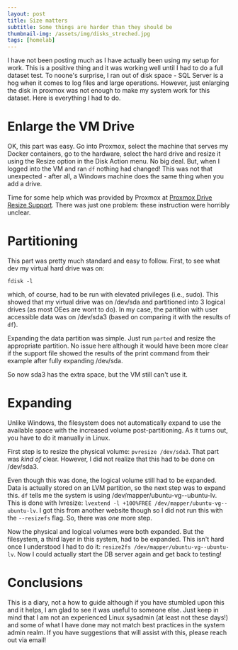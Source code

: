 ```yaml
---
layout: post
title: Size matters
subtitle: Some things are harder than they should be
thumbnail-img: /assets/img/disks_streched.jpg
tags: [homelab]
---
```


I have not been posting much as I have actually been using my setup for work.
This is a positive thing and it was working well until I had to do a full
dataset test.  To noone's surprise, I ran out of disk space - SQL Server is a
hog when it comes to log files and large operations.  However, just enlarging
the disk in proxmox was not enough to make my system work for this dataset.
Here is everything I had to do.

# Enlarge the VM Drive
OK, this part was easy.  Go into Proxmox, select the machine that serves my
Docker containers, go to the hardware, select the hard drive and resize it
using the Resize option in the Disk Action menu.  No big deal.  But, when I
logged into the VM and ran `df` nothing had changed!  This was not that
unexpected - after all, a Windows machine does the same thing when you add
a drive.  

Time for some help which was provided by Proxmox at 
[Proxmox Drive Resize Support](https://pve.proxmox.com/wiki/Resize_disks).
There was just one problem: these instruction were horribly unclear.

# Partitioning
This part was pretty much standard and easy to follow.  First, to see what 
dev my virtual hard drive was on:

`fdisk -l` 

which, of course, had to be run with elevated privileges (i.e.,
sudo).  This showed that my virtual drive was on /dev/sda and partitioned
into 3 logical drives (as most OEes are wont to do).  In my case, the 
partition with user accessible data was on /dev/sda3 (based on comparing
it with the results of `df`).

Expanding the data partition was simple.  Just run `parted` and resize the
appropriate partition.  No issue here although it would have been more clear
if the support file showed the results of the print command from their
example after fully expanding /dev/sda.

So now sda3 has the extra space, but the VM still can't use it.

# Expanding
Unlike Windows, the filesystem does not automatically expand to use the
available space with the increased volume post-partitioning.  As it turns out,
you have to do it manually in Linux.

First step is to resize the physical volume: `pvresize /dev/sda3`.  That part
was _kind of_ clear.  However, I did not realize that this had to be done on
/dev/sda3.  

Even though this was done, the logical volume still had to be expanded.  Data
is actually stored on an LVM partition, so the next step was to expand this.
`df` tells me the system is using /dev/mapper/ubuntu-vg--ubuntu-lv.  This is
done with lvresize:  `lvextend -l +100%FREE /dev/mapper/ubuntu-vg--ubuntu-lv`.
I got this from another website though so I did not run this with the 
`--resizefs` flag.  So, there was *one* more step.

Now the physical and logical volumes were both expanded.  But the filesystem,
a third layer in this system, had to be expanded.  This isn't hard once I
understood I had to do it: `resize2fs /dev/mapper/ubuntu-vg--ubuntu-lv`.  Now
I could actually start the DB server again and get back to testing!

# Conclusions
This is a diary, not a how to guide although if you have stumbled upon this
and it helps, I am glad to see it was useful to someone else.  Just keep in
mind that I am not an experienced Linux sysadmin (at least not these days!)
and some of what I have done may not match best practices in the system admin
realm.  If you have suggestions that will assist with this, please reach out
via email!